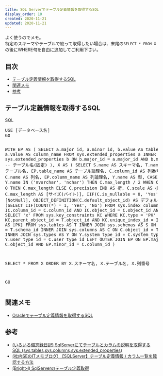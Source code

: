 ```yaml
---
title: SQL Serverでテーブル定義情報を取得するSQL
display_order: 10
created: 2020-11-21
updated: 2020-11-21
---
```

よく使うのでメモ。  
特定のスキーマやテーブルで絞って取得したい場合は、末尾の`SELECT * FROM X`の後にWHERE句を自由に追加してご利用下さい。

## <a name="index">目次</a>

- [テーブル定義情報を取得するSQL](#sql)
- [関連メモ](#related)
- [参考](#reference)

## <a name="sql">テーブル定義情報を取得するSQL</a>

<div class="code-box">
<div class="title">SQL</div>
<pre>
USE [データベース名]
GO

WITH
EP AS (
    SELECT
        a.major_id,
        a.minor_id,
        b.value AS table_name,
        a.value AS column_name
    FROM
        sys.extended_properties a
        INNER JOIN
        sys.extended_properties b ON b.major_id = a.major_id
                                 AND b.minor_id = 0 -- テーブル名(固定)
),
X AS (
    SELECT
        S.name AS スキーマ名,
        T.name AS テーブル名,
        EP.table_name AS テーブル論理名,
        C.column_id AS 列番号,
        C.name AS 列名,
        EP.column_name AS 列論理名,
        Y.name AS 型,
        CASE
            WHEN Y.name IN ('nvarchar', 'nchar') THEN C.max_length / 2
            WHEN C.precision = 0                 THEN C.max_length
            ELSE C.precision
        END AS 桁,
        C.scale AS 小数桁,
        C.max_length AS [サイズ(バイト)],
        IIF(C.is_nullable = 0, 'Yes', 'No') As [NotNull],
        OBJECT_DEFINITION(C.default_object_id) AS デフォルト値,
        (SELECT IIF(COUNT(*) = 1, 'Yes', 'No') FROM sys.index_columns IC
         WHERE IC.column_id = C.column_id
           AND IC.object_id = C.object_id
           AND EXISTS(
                   SELECT 'x' FROM sys.key_constraints KC
                   WHERE KC.type = 'PK'
                     AND KC.parent_object_id = T.object_id
                     AND KC.unique_index_id = IC.index_id)) AS [PK]
    FROM
        sys.tables AS T
        INNER JOIN
        sys.schemas AS S ON S.schema_id = T.schema_id
        INNER JOIN
        sys.columns AS C ON C.object_id = T.object_id
        INNER JOIN
        sys.types AS Y ON Y.system_type_id = C.system_type_id
                      AND Y.user_type_id = C.user_type_id
        LEFT OUTER JOIN
        EP ON EP.major_id = C.object_id
          AND EP.minor_id = C.column_id
)

SELECT
    *
FROM
    X
ORDER BY
    X.スキーマ名,
    X.テーブル名,
    X.列番号

GO
</pre>
</div>

## <a name="related">関連メモ</a>

- [Oracleでテーブル定義情報を取得するSQL](/it/oracle/sql_to_get_table_definition_information.html)

## <a name="reference">参考</a>

- [(いろいろ備忘録日記) SqlServerにてテーブルとカラムの説明を取得するSQL (sys.tables,sys.columns,sys.extended_properties)](https://devlights.hatenablog.com/entry/20080206/p1)
- [(社内SEのITメモブログ) 【SQLServer】テーブル定義情報 / カラム一覧を確認する方法](https://notepad-blog.com/content/106/)
- [(Bright-l) SqlServerのテーブル定義取得](https://blog.bright-l.0am.jp/2016/01/12/sqlservernoteburuding-yi-qu-de/)

